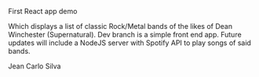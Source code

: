 First React app demo

Which displays a list of classic Rock/Metal bands of the likes of Dean Winchester (Supernatural).
Dev branch is a simple front end app.
Future updates will include a NodeJS server with Spotify API to play songs of said bands.

Jean Carlo Silva